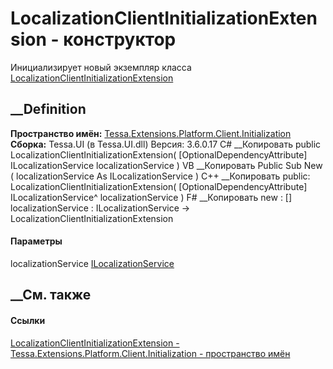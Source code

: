 # LocalizationClientInitializationExtension - конструктор
Инициализирует новый экземпляр класса
[LocalizationClientInitializationExtension](T_Tessa_Extensions_Platform_Client_Initialization_LocalizationClientInitializationExtension.htm)
##  __Definition
 **Пространство имён:**
[Tessa.Extensions.Platform.Client.Initialization](N_Tessa_Extensions_Platform_Client_Initialization.htm)  
 **Сборка:** Tessa.UI (в Tessa.UI.dll) Версия: 3.6.0.17
C# __Копировать
     public LocalizationClientInitializationExtension(
    	[OptionalDependencyAttribute] ILocalizationService localizationService
    )
VB __Копировать
     Public Sub New ( 
    	<OptionalDependencyAttribute> localizationService As ILocalizationService
    )
C++ __Копировать
     public:
    LocalizationClientInitializationExtension(
    	[OptionalDependencyAttribute] ILocalizationService^ localizationService
    )
F# __Копировать
     new : 
            [<OptionalDependencyAttribute>] localizationService : ILocalizationService -> LocalizationClientInitializationExtension
#### Параметры
localizationService
[ILocalizationService](T_Tessa_Localization_ILocalizationService.htm)
## __См. также
#### Ссылки
[LocalizationClientInitializationExtension -
](T_Tessa_Extensions_Platform_Client_Initialization_LocalizationClientInitializationExtension.htm)
[Tessa.Extensions.Platform.Client.Initialization - пространство
имён](N_Tessa_Extensions_Platform_Client_Initialization.htm)
